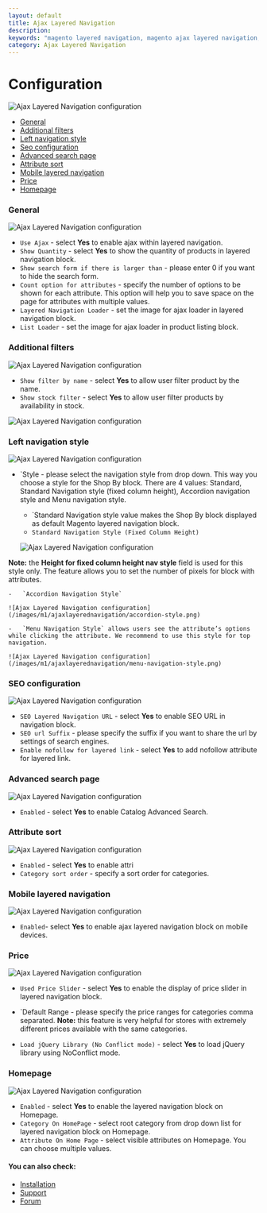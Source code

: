 ```yaml
---
layout: default
title: Ajax Layered Navigation
description:
keywords: "magento layered navigation, magento ajax layered navigation, magento improved navigation, magento extension, magento module"
category: Ajax Layered Navigation
---
```


# Configuration

![Ajax Layered Navigation configuration](/images/m1/ajaxlayerednavigation/frontend.png)

-   [General](#general)
-   [Additional filters](#additional-filters)
-   [Left navigation style](#left-navigation-style)
-   [Seo configuration](#seo-configuration)
-   [Advanced search page](#advanced-search-page)
-   [Attribute sort](#attribute-sort)
-   [Mobile layered navigation](#mobile-layered-navigation)
-   [Price](#price)
-   [Homepage](#homepage)

### General

![Ajax Layered Navigation configuration](/images/m1/ajaxlayerednavigation/general.png)

-   `Use Ajax` - select **Yes** to enable ajax within layered navigation.
-   `Show Quantity` - select **Yes** to show the quantity of products in layered navigation block.
-   `Show search form if there is larger than` - please enter 0 if you want to hide the search form.
-   `Count option for attributes` - specify the number of options to be shown for each attribute. This option will help you to save space on the page for attributes with multiple values.
-   `Layered Navigation Loader` - set the image for ajax loader in layered navigation block.
-   `List Loader` - set the image for ajax loader in product listing block.

### Additional filters

![Ajax Layered Navigation configuration](/images/m1/ajaxlayerednavigation/additional-filters.png)

-   `Show filter by name` - select **Yes** to allow user filter product by the name.
-   `Show stock filter` - select **Yes** to allow user filter products by availability in stock.

![Ajax Layered Navigation configuration](/images/m1/ajaxlayerednavigation/filter-by-name.png)

### Left navigation style

![Ajax Layered Navigation configuration](/images/m1/ajaxlayerednavigation/left-navigation-style.png)

-   `Style - please select the navigation style from drop down. This way you choose a style for the Shop By block. There are 4 values: Standard, Standard Navigation style (fixed column height), Accordion navigation style and Menu navigation style.
    -   `Standard Navigation style value makes the Shop By block displayed as default Magento layered navigation block.
    -   `Standard Navigation Style (Fixed Column Height)`

    ![Ajax Layered Navigation configuration](/images/m1/ajaxlayerednavigation/standard-style-fixed-height.png)

**Note:** the **Height for fixed column height nav style** field is used for this style only. The feature allows you to set the number of pixels for block with attributes.

    -   `Accordion Navigation Style`

    ![Ajax Layered Navigation configuration](/images/m1/ajaxlayerednavigation/accordion-style.png)

    -   `Menu Navigation Style` allows users see the attribute’s options while clicking the attribute. We recommend to use this style for top navigation. 

    ![Ajax Layered Navigation configuration](/images/m1/ajaxlayerednavigation/menu-navigation-style.png)

### SEO configuration

![Ajax Layered Navigation configuration](/images/m1/ajaxlayerednavigation/SEO-configuration.png)

-   `SEO Layered Navigation URL` - select **Yes** to enable SEO URL in navigation block.
-   `SEO url Suffix` - please specify the suffix if you want to share the url by settings of search engines.
-   `Enable nofollow for layered link` - select **Yes** to add nofollow attribute for layered link.

### Advanced search page

![Ajax Layered Navigation configuration](/images/m1/ajaxlayerednavigation/advanced-search.png)

-   `Enabled` - select **Yes** to enable Catalog Advanced Search.

### Attribute sort

![Ajax Layered Navigation configuration](/images/m1/ajaxlayerednavigation/attribute-sort.png)

-   `Enabled` - select **Yes** to enable attri
-   `Category sort order` - specify a sort order for categories.

### Mobile layered navigation

![Ajax Layered Navigation configuration](/images/m1/ajaxlayerednavigation/mobile.png)

-   `Enabled`- select **Yes** to enable ajax layered navigation block on mobile devices.

### Price

![Ajax Layered Navigation configuration](/images/m1/ajaxlayerednavigation/Price.png)

-   `Used Price Slider` - select **Yes** to enable the display of price slider in layered navigation block.
-   `Default Range - please specify the price ranges for categories comma separated.
**Note:** this feature is very helpful for stores with extremely different prices available with the same categories.

-   `Load jQuery Library (No Conflict mode)` - select **Yes** to load jQuery library using NoConflict mode.

### Homepage

![Ajax Layered Navigation configuration](/images/m1/ajaxlayerednavigation/homepage.png)

-   `Enabled` - select **Yes** to enable the layered navigation block on Homepage.
-   `Category On HomePage` - select root category from drop down list for layered navigation block on Homepage.
-   `Attribute On Home Page` - select visible attributes on Homepage. You can choose multiple values.

#### You can also check:

*   [Installation](../installation/)
*   [Support](https://swissuplabs.com/contacts/)
*   [Forum](https://swissuplabs.com/magento-forum/)
